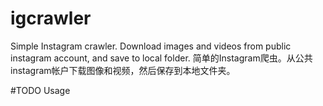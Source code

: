 # igcrawler

Simple Instagram crawler. Download images and videos from public instagram account, and save to local folder.
简单的Instagram爬虫。从公共instagram帐户下载图像和视频，然后保存到本地文件夹。

#TODO Usage

